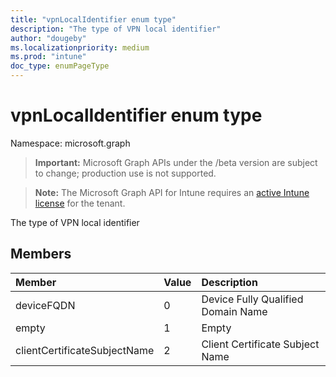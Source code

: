 ```yaml
---
title: "vpnLocalIdentifier enum type"
description: "The type of VPN local identifier"
author: "dougeby"
ms.localizationpriority: medium
ms.prod: "intune"
doc_type: enumPageType
---
```


# vpnLocalIdentifier enum type

Namespace: microsoft.graph

> **Important:** Microsoft Graph APIs under the /beta version are subject to change; production use is not supported.

> **Note:** The Microsoft Graph API for Intune requires an [active Intune license](https://go.microsoft.com/fwlink/?linkid=839381) for the tenant.

The type of VPN local identifier

## Members
|Member|Value|Description|
|:---|:---|:---|
|deviceFQDN|0|Device Fully Qualified Domain Name|
|empty|1|Empty|
|clientCertificateSubjectName|2|Client Certificate Subject Name|




